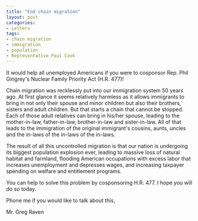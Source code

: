 ```yaml
---
title: "End chain migration"
layout: post
categories:
- Letters
tags:
- chain migration
- immigration
- population
- Representative Paul Cook
---
```


It would help all unemployed Americans if you were to cosponsor Rep. Phil Gingrey's Nuclear Family Priority Act (H.R. 477)!

Chain migration was recklessly put into our immigration system 50 years ago. At first glance it seems relatively harmless as it allows immigrants to bring in not only their spouse and minor children but also their brothers, sisters and adult children. But that starts a chain that cannot be stopped. Each of those adult relatives can bring in his/her spouse, leading to the mother-in-law, father-in-law, brother-in-law and sister-in-law. All of that leads to the immigration of the original immigrant's cousins, aunts, uncles and the in-laws of the in-laws of the in-laws.

The result of all this uncontrolled migration is that our nation is undergoing its biggest population explosion ever, leading to massive loss of natural habitat and farmland, flooding American occupations with excess labor that increases unemployment and depresses wages, and increasing taxpayer spending on welfare and entitlement programs.

You can help to solve this problem by cosponsoring H.R. 477. I hope you will do so today.

Phone me if you would like to talk about this,

Mr. Greg Raven
